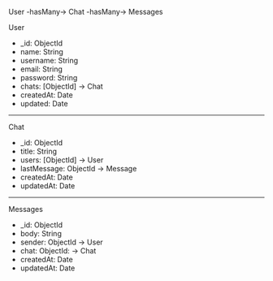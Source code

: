 User -hasMany-> Chat -hasMany-> Messages

User

- _id: ObjectId
- name: String
- username: String
- email: String
- password: String
- chats: [ObjectId] -> Chat
- createdAt: Date
- updated: Date

---

Chat

- _id: ObjectId
- title: String
- users: [ObjectId] -> User
- lastMessage: ObjectId -> Message
- createdAt: Date
- updatedAt: Date

---

Messages

- _id: ObjectId
- body: String
- sender: ObjectId -> User
- chat: ObjectId: -> Chat
- createdAt: Date
- updatedAt: Date
